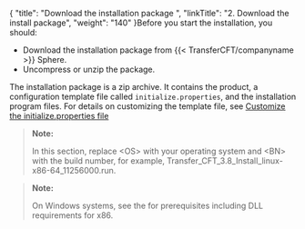 {
    "title": "Download the installation package ",
    "linkTitle": "2. Download the install package",
    "weight": "140"
}Before you start the installation, you should:

-   Download the installation package from {{< TransferCFT/companyname >}} Sphere.
-   Uncompress or unzip the package.

The installation package is a zip archive. It contains the product, a configuration template file called `initialize.properties`, and the installation program files. For details on customizing the template file, see <a href="../new_install_ux" class="MCXref xref">Customize the initialize.properties file</a>

> **Note:**
>
> In this section, replace &lt;OS> with your operating system and &lt;BN> with the build number, for example, Transfer\_CFT\_3.8\_Install\_linux-x86-64\_11256000.run.

> **Note:**
>
> On Windows systems, see the for prerequisites including DLL requirements for x86.

